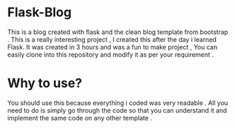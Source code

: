 # Flask-Blog
This is a blog created with flask and the clean blog template from bootstrap . This is a really interesting project , I created this after the day i learned Flask.
It was created in 3 hours and was a fun to make project , You can easily clone into this repository and modify it as per your requirement .

# Why to use?
You should use this because everything i coded was very readable . All you need to do is simply go through the code so that you can understand it and implement the same code on any other template .
